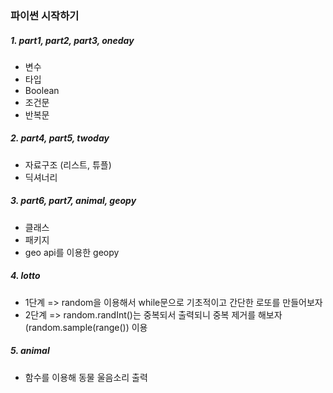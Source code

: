 ### 파이썬 시작하기
##### 1. part1, part2, part3, oneday
- 변수
- 타입
- Boolean
- 조건문
- 반복문

##### 2. part4, part5, twoday
- 자료구조 (리스트, 튜플)
- 딕셔너리

##### 3. part6, part7, animal, geopy
- 클래스
- 패키지
- geo api를 이용한 geopy

##### 4. lotto
- 1단계 => random을 이용해서 while문으로 기초적이고 간단한 로또를 만들어보자
- 2단계 => random.randInt()는 중복되서 출력되니 중복 제거를 해보자 (random.sample(range()) 이용

##### 5. animal
- 함수를 이용해 동물 울음소리 출력

